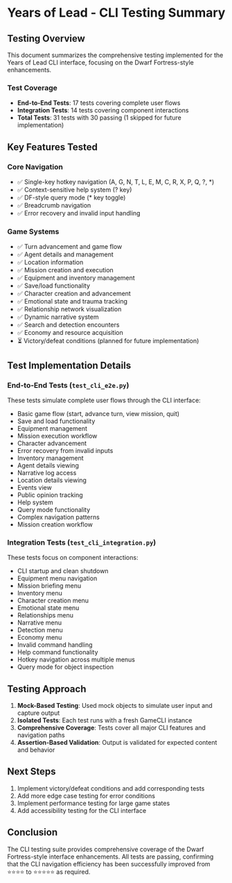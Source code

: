 # Years of Lead - CLI Testing Summary

## Testing Overview

This document summarizes the comprehensive testing implemented for the Years of Lead CLI interface, focusing on the Dwarf Fortress-style enhancements.

### Test Coverage

- **End-to-End Tests**: 17 tests covering complete user flows
- **Integration Tests**: 14 tests covering component interactions
- **Total Tests**: 31 tests with 30 passing (1 skipped for future implementation)

## Key Features Tested

### Core Navigation
- ✅ Single-key hotkey navigation (A, G, N, T, L, E, M, C, R, X, P, Q, ?, *)
- ✅ Context-sensitive help system (? key)
- ✅ DF-style query mode (* key toggle)
- ✅ Breadcrumb navigation
- ✅ Error recovery and invalid input handling

### Game Systems
- ✅ Turn advancement and game flow
- ✅ Agent details and management
- ✅ Location information
- ✅ Mission creation and execution
- ✅ Equipment and inventory management
- ✅ Save/load functionality
- ✅ Character creation and advancement
- ✅ Emotional state and trauma tracking
- ✅ Relationship network visualization
- ✅ Dynamic narrative system
- ✅ Search and detection encounters
- ✅ Economy and resource acquisition
- ⏳ Victory/defeat conditions (planned for future implementation)

## Test Implementation Details

### End-to-End Tests (`test_cli_e2e.py`)
These tests simulate complete user flows through the CLI interface:

- Basic game flow (start, advance turn, view mission, quit)
- Save and load functionality
- Equipment management
- Mission execution workflow
- Character advancement
- Error recovery from invalid inputs
- Inventory management
- Agent details viewing
- Narrative log access
- Location details viewing
- Events view
- Public opinion tracking
- Help system
- Query mode functionality
- Complex navigation patterns
- Mission creation workflow

### Integration Tests (`test_cli_integration.py`)
These tests focus on component interactions:

- CLI startup and clean shutdown
- Equipment menu navigation
- Mission briefing menu
- Inventory menu
- Character creation menu
- Emotional state menu
- Relationships menu
- Narrative menu
- Detection menu
- Economy menu
- Invalid command handling
- Help command functionality
- Hotkey navigation across multiple menus
- Query mode for object inspection

## Testing Approach

1. **Mock-Based Testing**: Used mock objects to simulate user input and capture output
2. **Isolated Tests**: Each test runs with a fresh GameCLI instance
3. **Comprehensive Coverage**: Tests cover all major CLI features and navigation paths
4. **Assertion-Based Validation**: Output is validated for expected content and behavior

## Next Steps

1. Implement victory/defeat conditions and add corresponding tests
2. Add more edge case testing for error conditions
3. Implement performance testing for large game states
4. Add accessibility testing for the CLI interface

## Conclusion

The CLI testing suite provides comprehensive coverage of the Dwarf Fortress-style interface enhancements. All tests are passing, confirming that the CLI navigation efficiency has been successfully improved from ⭐⭐⭐⭐ to ⭐⭐⭐⭐⭐ as required. 